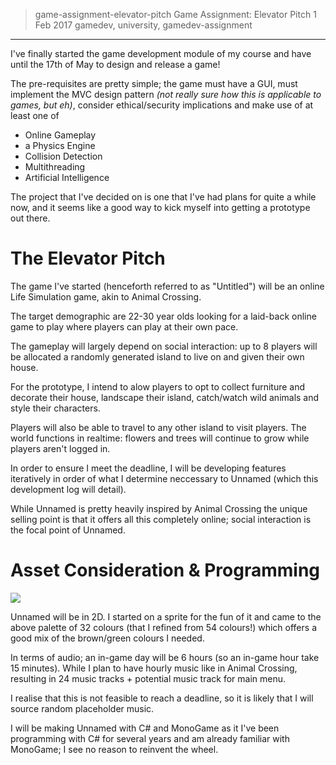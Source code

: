 > game-assignment-elevator-pitch
> Game Assignment: Elevator Pitch
> 1 Feb 2017
> gamedev, university, gamedev-assignment
---
I've finally started the game development module of my course and have until the 17th of May to design and release a game! 

The pre-requisites are pretty simple; the game must have a GUI, must implement the MVC design pattern *(not really sure how this is applicable to games, but eh)*, consider ethical/security implications and make use of at least one of

- Online Gameplay
- a Physics Engine
- Collision Detection
- Multithreading
- Artificial Intelligence

The project that I've decided on is one that I've had plans for quite a while now, and it seems like a good way to kick myself into getting a prototype out there.

# The Elevator Pitch
The game I've started (henceforth referred to as "Untitled") will be an online Life Simulation game, akin to Animal Crossing.

The target demographic are 22-30 year olds looking for a laid-back online game to play where players can play at their own pace.

The gameplay will largely depend on social interaction: up to 8 players will be allocated a randomly generated island to live on and given their own house.

For the prototype, I intend to alow players to opt to collect furniture and decorate their house, landscape their island, catch/watch wild animals and style their characters.

Players will also be able to travel to any other island to visit players. The world functions in realtime: flowers and trees will continue to grow while players aren't logged in.

In order to ensure I meet the deadline, I will be developing features iteratively in order of what I determine neccessary to Unnamed (which this development log will detail).

While Unnamed is pretty heavily inspired by Animal Crossing the unique selling point is that it offers all this completely online; social interaction is the focal point of Unnamed.

# Asset Consideration & Programming

[![](/images/a1da6d5b953c4252a3cc3a4187c70df1.png/thumb)](/images/a1da6d5b953c4252a3cc3a4187c70df1.png)

Unnamed will be in 2D. I started on a sprite for the fun of it and came to the above palette of 32 colours (that I refined from 54 colours!) which offers a good mix of the brown/green colours I needed. 

In terms of audio; an in-game day will be 6 hours (so an in-game hour take 15 minutes). While I plan to have hourly music like in Animal Crossing, resulting in 24 music tracks + potential music track for main menu.

I realise that this is not feasible to reach a deadline, so it is likely that I will source random placeholder music.

I will be making Unnamed with C# and MonoGame as it I've been programming with C# for several years and am already familiar with MonoGame; I see no reason to reinvent the wheel.
